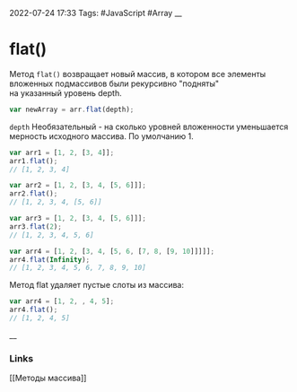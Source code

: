 2022-07-24 17:33
Tags: #JavaScript #Array 
__
# flat()
Метод `flat()` возвращает новый массив, в котором все элементы вложенных подмассивов были рекурсивно "подняты" на указанный уровень depth.

```ts
var newArray = arr.flat(depth);
```

`depth` Необязательный - на сколько уровней вложенности уменьшается мерность исходного массива. По умолчанию 1.

```ts
var arr1 = [1, 2, [3, 4]];
arr1.flat();
// [1, 2, 3, 4]

var arr2 = [1, 2, [3, 4, [5, 6]]];
arr2.flat();
// [1, 2, 3, 4, [5, 6]]

var arr3 = [1, 2, [3, 4, [5, 6]]];
arr3.flat(2);
// [1, 2, 3, 4, 5, 6]

var arr4 = [1, 2, [3, 4, [5, 6, [7, 8, [9, 10]]]]];
arr4.flat(Infinity);
// [1, 2, 3, 4, 5, 6, 7, 8, 9, 10]
```

Метод flat удаляет пустые слоты из массива:
```ts
var arr4 = [1, 2, , 4, 5];
arr4.flat();
// [1, 2, 4, 5]
```
__
### Links
[[Методы массива]]